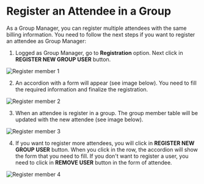 # Register an Attendee in a Group

As a Group Manager, you can register multiple attendees with the same billing information. You need to follow the next steps if you want to register an attendee as Group Manager:

1. Logged as Group Manager, go to **Registration** option. Next click in **REGISTER NEW GROUP USER** button.

![Register member 1](https://github.com/Lin777/Regis/blob/master/FAQ/images/registerMember1.png?raw=true)

2. An accordion with a form will appear (see image below). You need to fill the required information and finalize the registration.

![Register member 2](https://github.com/Lin777/Regis/blob/master/FAQ/images/registerMember2.png?raw=true)

3. When an attendee is register in a group. The group member table will be updated with the new attendee (see image below).

![Register member 3](https://github.com/Lin777/Regis/blob/master/FAQ/images/registerMember3.png?raw=true)

4. If you want to register more attendees, you will click in **REGISTER NEW GROUP USER** button. When you click in the row, the accordion will show the form that you need to fill. If you don't want to register a user, you need to click in **REMOVE USER** button in the form of attendee.

![Register member 4](https://github.com/Lin777/Regis/blob/master/FAQ/images/registerMember4.png?raw=true)
